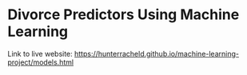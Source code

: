 # Divorce Predictors Using Machine Learning

Link to live website: https://hunterracheld.github.io/machine-learning-project/models.html
